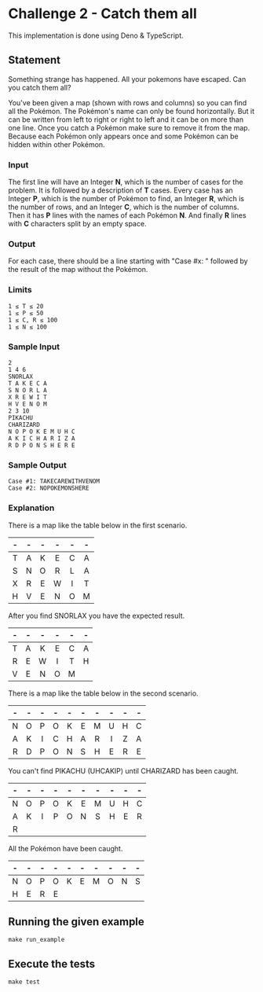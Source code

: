 # Challenge 2 - Catch them all

This implementation is done using Deno & TypeScript.

## Statement

Something strange has happened. All your pokemons have escaped. Can you catch
them all?

You've been given a map (shown with rows and columns) so you can find all the
Pokémon. The Pokémon's name can only be found horizontally. But it can be
written from left to right or right to left and it can be on more than one line.
Once you catch a Pokémon make sure to remove it from the map. Because each
Pokémon only appears once and some Pokémon can be hidden within other Pokémon.

### Input

The first line will have an Integer **N**, which is the number of cases for the
problem. It is followed by a description of **T** cases. Every case has an
Integer **P**, which is the number of Pokémon to find, an Integer **R**, which
is the number of rows, and an Integer **C**, which is the number of columns.
Then it has **P** lines with the names of each Pokémon **N**. And finally **R**
lines with **C** characters split by an empty space.

### Output

For each case, there should be a line starting with "Case #x: " followed by the
result of the map without the Pokémon.

### Limits

```
1 ≤ T ≤ 20
1 ≤ P ≤ 50
1 ≤ C, R ≤ 100
1 ≤ N ≤ 100
```

### Sample Input

```
2
1 4 6
SNORLAX
T A K E C A
S N O R L A
X R E W I T
H V E N O M
2 3 10
PIKACHU
CHARIZARD
N O P O K E M U H C
A K I C H A R I Z A
R D P O N S H E R E
```

### Sample Output

```
Case #1: TAKECAREWITHVENOM
Case #2: NOPOKEMONSHERE
```

### Explanation

There is a map like the table below in the first scenario.

|  -  |  -  |  -  |  -  |  -  |  -  |
| :-: | :-: | :-: | :-: | :-: | :-: |
|  T  |  A  |  K  |  E  |  C  |  A  |
|  S  |  N  |  O  |  R  |  L  |  A  |
|  X  |  R  |  E  |  W  |  I  |  T  |
|  H  |  V  |  E  |  N  |  O  |  M  |

After you find SNORLAX you have the expected result.

|  -  |  -  |  -  |  -  |  -  |  -  |
| :-: | :-: | :-: | :-: | :-: | :-: |
|  T  |  A  |  K  |  E  |  C  |  A  |
|  R  |  E  |  W  |  I  |  T  |  H  |
|  V  |  E  |  N  |  O  |  M  |     |

There is a map like the table below in the second scenario.

|  -  |  -  |  -  |  -  |  -  |  -  |  -  |  -  |  -  |  -  |
| :-: | :-: | :-: | :-: | :-: | :-: | :-: | :-: | :-: | :-: |
|  N  |  O  |  P  |  O  |  K  |  E  |  M  |  U  |  H  |  C  |
|  A  |  K  |  I  |  C  |  H  |  A  |  R  |  I  |  Z  |  A  |
|  R  |  D  |  P  |  O  |  N  |  S  |  H  |  E  |  R  |  E  |

You can't find PIKACHU (UHCAKIP) until CHARIZARD has been caught.

|  -  |  -  |  -  |  -  |  -  |  -  |  -  |  -  |  -  |  -  |
| :-: | :-: | :-: | :-: | :-: | :-: | :-: | :-: | :-: | :-: |
|  N  |  O  |  P  |  O  |  K  |  E  |  M  |  U  |  H  |  C  |
|  A  |  K  |  I  |  P  |  O  |  N  |  S  |  H  |  E  |  R  |
|  R  |     |     |     |     |     |     |     |     |     |

All the Pokémon have been caught.

|  -  |  -  |  -  |  -  |  -  |  -  |  -  |  -  |  -  |  -  |
| :-: | :-: | :-: | :-: | :-: | :-: | :-: | :-: | :-: | :-: |
|  N  |  O  |  P  |  O  |  K  |  E  |  M  |  O  |  N  |  S  |
|  H  |  E  |  R  |  E  |     |     |     |     |     |     |

## Running the given example

```
make run_example
```

## Execute the tests

```
make test
```
